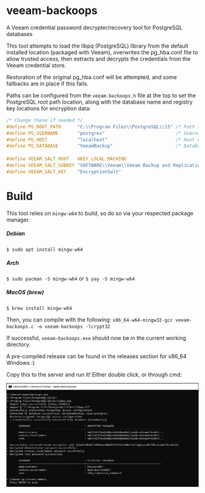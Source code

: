 # veeam-backoops
A Veeam credential password decrypter/recovery tool for PostgreSQL databases

This tool attempts to load the libpq (PostgreSQL) library from the default installed location (packaged with Veeam), overwrites the pg_hba.conf file to allow trusted access, then extracts and decrypts the credentials from the Veeam credential store.

Restoration of the original pg_hba.conf will be attempted, and some fallbacks are in place if this fails.

Paths can be configured from the `veeam-backoops.h` file at the top to set the PostgreSQL root path location, along with the database name and registry key locations for encryption data:

```c
/* Change these if needed */
#define PG_ROOT_PATH      "C:\\Program Files\\PostgreSQL\\15" /* Path to PostgreSQL install */
#define PG_USERNAME       "postgres"                          /* Username to connect to the Veeam database as */
#define PG_HOST           "localhost"                         /* Host of the PostgreSQL database (rarely needs changing) */
#define PG_DATABASE       "VeeamBackup"                       /* Database name of the Veeam Credential store */

#define VEEAM_SALT_ROOT   HKEY_LOCAL_MACHINE
#define VEEAM_SALT_SUBKEY "SOFTWARE\\Veeam\\Veeam Backup and Replication\\Data" /* Registry key path of the EncryptionSalt key */
#define VEEAM_SALT_KEY    "EncryptionSalt"
```

# Build

This tool relies on `mingw-w64` to build, so do so via your respected package manager.
##### Debian
`$ sudo apt install mingw-w64`
##### Arch
`$ sudo pacman -S mingw-w64`
or
`$ yay -S mingw-w64`
##### MacOS (brew)
`$ brew install mingw-w64`

Then, you can compile with the following:
`x86_64-w64-mingw32-gcc veeam-backoops.c -o veeam-backoops -lcrypt32`

If successful, `veeam-backoops.exe` should now be in the current working directory.

A pre-compiled release can be found in the releases section for x86_64 Windows :)

Copy this to the server and run it! Either double click, or through cmd:

![veeam-backoops.exe running](https://github.com/ripmeep/veeam-backoops/blob/main/images/veeam-backoops.png?raw=true)
